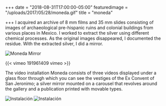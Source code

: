 +++
date = "2018-08-31T17:00:00-05:00"
featuredimage = "/uploads/2017/05/28/moneda.gif"
title = "moneda"

+++
I acquired an archive of 8 mm films and 35 mm slides consisting of images of archaeological pre-hispanic ruins and colonial buildings from various places in Mexico. I worked to extract the silver using different chemical processes. As the original images disappeared, I documented the residue. With the extracted silver, I did a mirror.

<img class="full" src="/uploads/2018/10/24/mirror_1.jpg" alt="Moneda Mirror">

{{< vimeo 191961409 vimeo >}}

The video installation Moneda consists of three videos displayed under a glass floor through which you can see the vestiges of the Ex Convent of San Jeronimo; a silver mirror mounted on a carousel that revolves around the gallery and a publication printed with movable types.

<img class="full" src="/uploads/2018/10/16/install2.jpg" alt="Instalación">

<img class="full" src="/uploads/2018/10/16/install1.jpg" alt="Instalación">